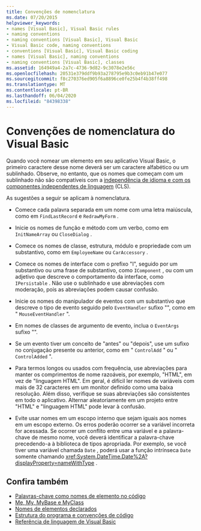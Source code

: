 ```yaml
---
title: Convenções de nomenclatura
ms.date: 07/20/2015
helpviewer_keywords:
- names [Visual Basic], Visual Basic rules
- naming conventions
- naming conventions [Visual Basic], Visual Basic
- Visual Basic code, naming conventions
- conventions [Visual Basic], Visual Basic coding
- names [Visual Basic], naming conventions
- naming conventions [Visual Basic], classes
ms.assetid: 164949a4-2a7c-4736-9d82-9c3078e2e56c
ms.openlocfilehash: 20531e379ddf9b93a278795e9b3c0eb91b47e077
ms.sourcegitcommit: f8c270376ed905f6a8896ce0fe25b4f4b38ff498
ms.translationtype: MT
ms.contentlocale: pt-BR
ms.lasthandoff: 06/04/2020
ms.locfileid: "84398338"
---
```

# <a name="visual-basic-naming-conventions"></a>Convenções de nomenclatura do Visual Basic
Quando você nomear um elemento em seu aplicativo Visual Basic, o primeiro caractere desse nome deverá ser um caractere alfabético ou um sublinhado. Observe, no entanto, que os nomes que começam com um sublinhado não são compatíveis com a [independência de idioma e com os componentes independentes de linguagem](../../../standard/language-independence-and-language-independent-components.md) (CLS).  
  
 As sugestões a seguir se aplicam à nomenclatura.  
  
- Comece cada palavra separada em um nome com uma letra maiúscula, como em `FindLastRecord` e `RedrawMyForm` .  
  
- Inicie os nomes de função e método com um verbo, como em `InitNameArray` ou `CloseDialog` .  
  
- Comece os nomes de classe, estrutura, módulo e propriedade com um substantivo, como em `EmployeeName` ou `CarAccessory` .  
  
- Comece os nomes de interface com o prefixo "I", seguido por um substantivo ou uma frase de substantivo, como `IComponent` , ou com um adjetivo que descreve o comportamento da interface, como `IPersistable` . Não use o sublinhado e use abreviações com moderação, pois as abreviações podem causar confusão.  
  
- Inicie os nomes do manipulador de eventos com um substantivo que descreve o tipo de evento seguido pelo `EventHandler` sufixo "", como em " `MouseEventHandler` ".  
  
- Em nomes de classes de argumento de evento, inclua o `EventArgs` sufixo "".  
  
- Se um evento tiver um conceito de "antes" ou "depois", use um sufixo no conjugação presente ou anterior, como em " `ControlAdd` " ou " `ControlAdded` ".  
  
- Para termos longos ou usados com frequência, use abreviações para manter os comprimentos de nome razoáveis, por exemplo, "HTML", em vez de "linguagem HTML". Em geral, é difícil ler nomes de variáveis com mais de 32 caracteres em um monitor definido como uma baixa resolução. Além disso, verifique se suas abreviações são consistentes em todo o aplicativo. Alternar aleatoriamente em um projeto entre "HTML" e "linguagem HTML" pode levar à confusão.  
  
- Evite usar nomes em um escopo interno que sejam iguais aos nomes em um escopo externo. Os erros poderão ocorrer se a variável incorreta for acessada. Se ocorrer um conflito entre uma variável e a palavra-chave de mesmo nome, você deverá identificar a palavra-chave precedendo-a à biblioteca de tipos apropriada. Por exemplo, se você tiver uma variável chamada `Date` , poderá usar a função intrínseca `Date` somente chamando <xref:System.DateTime.Date%2A?displayProperty=nameWithType> .  
  
## <a name="see-also"></a>Confira também

- [Palavras-chave como nomes de elemento no código](keywords-as-element-names-in-code.md)
- [Me, My, MyBase e MyClass](me-my-mybase-and-myclass.md)
- [Nomes de elementos declarados](../language-features/declared-elements/declared-element-names.md)
- [Estrutura do programa e convenções de código](program-structure-and-code-conventions.md)
- [Referência de linguagem de Visual Basic](../../language-reference/index.md)
